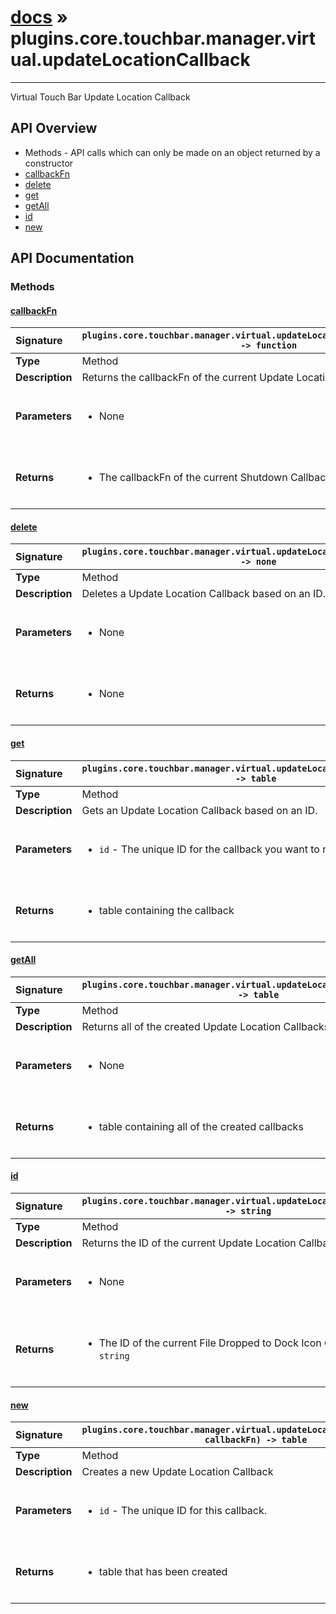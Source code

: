 # [docs](index.md) » plugins.core.touchbar.manager.virtual.updateLocationCallback
---

Virtual Touch Bar Update Location Callback

## API Overview
* Methods - API calls which can only be made on an object returned by a constructor
 * [callbackFn](#callbackfn)
 * [delete](#delete)
 * [get](#get)
 * [getAll](#getall)
 * [id](#id)
 * [new](#new)

## API Documentation

### Methods

#### [callbackFn](#callbackfn)
| <span style="float: left;">**Signature**</span> | <span style="float: left;">`plugins.core.touchbar.manager.virtual.updateLocationCallback:callbackFn() -> function` </span>                                                          |
| -----------------------------------------------------|---------------------------------------------------------------------------------------------------------|
| **Type**                                             | Method                                                                                         |
| **Description**                                      | Returns the callbackFn of the current Update Location Callback                                                                                         |
| **Parameters**                                       | <ul><br /><li>None</li><br /></ul>                                        |
| **Returns**                                          | <ul><br /><li>The callbackFn of the current Shutdown Callback</li><br /></ul>                                           |

#### [delete](#delete)
| <span style="float: left;">**Signature**</span> | <span style="float: left;">`plugins.core.touchbar.manager.virtual.updateLocationCallback:delete() -> none` </span>                                                          |
| -----------------------------------------------------|---------------------------------------------------------------------------------------------------------|
| **Type**                                             | Method                                                                                         |
| **Description**                                      | Deletes a Update Location Callback based on an ID.                                                                                         |
| **Parameters**                                       | <ul><br /><li>None</li><br /></ul>                                        |
| **Returns**                                          | <ul><br /><li>None</li><br /></ul>                                           |

#### [get](#get)
| <span style="float: left;">**Signature**</span> | <span style="float: left;">`plugins.core.touchbar.manager.virtual.updateLocationCallback:get(id) -> table` </span>                                                          |
| -----------------------------------------------------|---------------------------------------------------------------------------------------------------------|
| **Type**                                             | Method                                                                                         |
| **Description**                                      | Gets an Update Location Callback based on an ID.                                                                                         |
| **Parameters**                                       | <ul><br /><li><code>id</code>      - The unique ID for the callback you want to return.</li><br /></ul>                                        |
| **Returns**                                          | <ul><br /><li>table containing the callback</li><br /></ul>                                           |

#### [getAll](#getall)
| <span style="float: left;">**Signature**</span> | <span style="float: left;">`plugins.core.touchbar.manager.virtual.updateLocationCallback:getAll() -> table` </span>                                                          |
| -----------------------------------------------------|---------------------------------------------------------------------------------------------------------|
| **Type**                                             | Method                                                                                         |
| **Description**                                      | Returns all of the created Update Location Callbacks                                                                                         |
| **Parameters**                                       | <ul><br /><li>None</li><br /></ul>                                        |
| **Returns**                                          | <ul><br /><li>table containing all of the created callbacks</li><br /></ul>                                           |

#### [id](#id)
| <span style="float: left;">**Signature**</span> | <span style="float: left;">`plugins.core.touchbar.manager.virtual.updateLocationCallback:id() -> string` </span>                                                          |
| -----------------------------------------------------|---------------------------------------------------------------------------------------------------------|
| **Type**                                             | Method                                                                                         |
| **Description**                                      | Returns the ID of the current Update Location Callback                                                                                         |
| **Parameters**                                       | <ul><br /><li>None</li><br /></ul>                                        |
| **Returns**                                          | <ul><br /><li>The ID of the current File Dropped to Dock Icon Callback as a <code>string</code></li><br /></ul>                                           |

#### [new](#new)
| <span style="float: left;">**Signature**</span> | <span style="float: left;">`plugins.core.touchbar.manager.virtual.updateLocationCallback:new(id, callbackFn) -> table` </span>                                                          |
| -----------------------------------------------------|---------------------------------------------------------------------------------------------------------|
| **Type**                                             | Method                                                                                         |
| **Description**                                      | Creates a new Update Location Callback                                                                                         |
| **Parameters**                                       | <ul><br /><li><code>id</code>      - The unique ID for this callback.</li><br /></ul>                                        |
| **Returns**                                          | <ul><br /><li>table that has been created</li><br /></ul>                                           |


